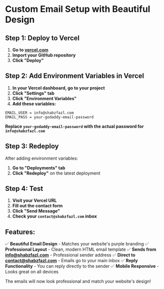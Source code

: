 # Custom Email Setup with Beautiful Design

## Step 1: Deploy to Vercel

1. **Go to [vercel.com](https://vercel.com)**
2. **Import your GitHub repository**
3. **Click "Deploy"**

## Step 2: Add Environment Variables in Vercel

1. **In your Vercel dashboard, go to your project**
2. **Click "Settings" tab**
3. **Click "Environment Variables"**
4. **Add these variables:**

```
EMAIL_USER = info@shabzfazl.com
EMAIL_PASS = your-godaddy-email-password
```

**Replace `your-godaddy-email-password` with the actual password for `info@shabzfazl.com`**

## Step 3: Redeploy

After adding environment variables:
1. **Go to "Deployments" tab**
2. **Click "Redeploy"** on the latest deployment

## Step 4: Test

1. **Visit your Vercel URL**
2. **Fill out the contact form**
3. **Click "Send Message"**
4. **Check your `contact@shabzfazl.com` inbox**

## Features:

✅ **Beautiful Email Design** - Matches your website's purple branding
✅ **Professional Layout** - Clean, modern HTML email template
✅ **Sends from info@shabzfazl.com** - Professional sender address
✅ **Direct to contact@shabzfazl.com** - Emails go to your main inbox
✅ **Reply Functionality** - You can reply directly to the sender
✅ **Mobile Responsive** - Looks great on all devices

The emails will now look professional and match your website's design!
